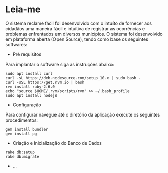 # Leia-me

O sistema reclame fácil foi desenvolvido com o intuíto de fornecer aos cidadãos uma
maneira fácil e intuítiva de registrar as ocorrências e problemas enfrentados em
diversos municípios. O sistema foi desenvolvido em plataforma aberta (Open Source),
tendo como base os seguintes softwares:

* Pré requisitos

Para implantar o software siga as instruções abaixo:

```
sudo apt install curl
curl -sL https://deb.nodesource.com/setup_10.x | sudo bash -
curl -sSL https://get.rvm.io | bash
rvm install ruby-2.6.0
echo "source $HOME/.rvm/scripts/rvm" >> ~/.bash_profile
sudo apt install nodejs
```
* Configuração

Para configurar navegue até o diretório da aplicação execute os seguintes procedimentos:

```
gem install bundler
gem install pg
```

* Criação e Inicialização do Banco de Dados
```
rake db:setup
rake db:migrate
```
* ...
